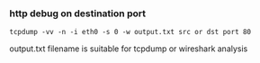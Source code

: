 ### http debug on destination port
```
tcpdump -vv -n -i eth0 -s 0 -w output.txt src or dst port 80
```
output.txt filename is suitable for tcpdump or wireshark analysis
